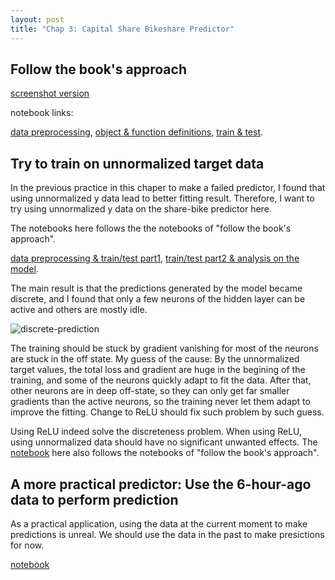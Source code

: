 ```yaml
---
layout: post
title: "Chap 3: Capital Share Bikeshare Predictor"
---
```


## Follow the book's approach
[screenshot version](https://baliuzeger.github.io/sjl/blog/2022/kionge_3_sharebike_follow)

notebook links:

[data preprocessing](https://github.com/baliuzeger/kiong-e-PyTorch/blob/master/capital_bike_share/exhibit-nb/ch3-predictor-follow1.ipynb), [object & function definitions](https://github.com/baliuzeger/kiong-e-PyTorch/blob/master/capital_bike_share/exhibit-nb/ch3-predictor-follow2.ipynb), [train & test](https://github.com/baliuzeger/kiong-e-PyTorch/blob/master/capital_bike_share/exhibit-nb/ch3-predictor-follow3.ipynb).

## Try to train on unnormalized target data

In the previous practice in this chaper to make a failed predictor, I found that using unnormalized y data lead to better fitting result. Therefore, I want to try using unnormalized y data on the share-bike predictor here.

The notebooks here follows the the notebooks of "follow the book's approach".

[data preprocessing & train/test part1](https://github.com/baliuzeger/kiong-e-PyTorch/blob/master/capital_bike_share/exhibit-nb/ch3-predictor-unnormalized1.ipynb), [train/test part2 & analysis on the model](https://github.com/baliuzeger/kiong-e-PyTorch/blob/master/capital_bike_share/exhibit-nb/ch3-predictor-unnormalized2.ipynb).

The main result is that the predictions generated by the model became discrete, and I found that only a few neurons of the hidden layer can be active and others are mostly idle.

![discrete-prediction](https://baliuzeger.github.io/sjl/assets/images/kionge_ch3_bicycle/discrete-prediction.png)

The training should be stuck by gradient vanishing for most of the neurons are stuck in the off state. My guess of the cause: By the unnormalized target values, the total loss and gradient are huge in the begining of the training, and some of the neurons quickly adapt to fit the data. After that, other neurons are in deep off-state, so they can only get far smaller gradients than the active neurons, so the training never let them adapt to improve the fitting. Change to ReLU should fix such problem by such guess.

Using ReLU indeed solve the discreteness problem. When using ReLU, using unnormalized data should have no significant unwanted effects. The [notebook](https://github.com/baliuzeger/kiong-e-PyTorch/blob/master/capital_bike_share/exhibit-nb/ch3-predictor-ReLU.ipynb) here also follows the notebooks of "follow the book's approach".

## A more practical predictor: Use the 6-hour-ago data to perform prediction

As a practical application, using the data at the current moment to make predictions is unreal. We should use the data in the past to make presictions for now.

[notebook](https://github.com/baliuzeger/kiong-e-PyTorch/blob/master/capital_bike_share/ch3-predictor-practical.ipynb)

